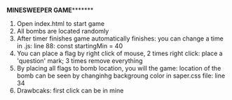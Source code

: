 ********MINESWEEPER GAME***************

1. Open index.html to start game
2. All bombs are located randomly
3. After timer finishes game automatically finishes: you can change a time in .js: line 88: const startingMin = 40
4. You can place a flag by right click of mouse, 2 times right click: place a 'question' mark; 3 times remove everything
5. By placing all flags to bomb location, you will the game: location of the bomb can be seen by changinhg backgroung color in saper.css file: line 34
6. Drawbcaks: first click can be in mine